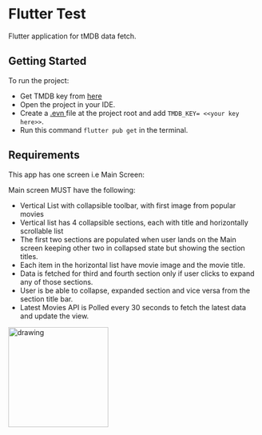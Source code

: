 # Flutter Test

Flutter application for tMDB data fetch.

## Getting Started

To run the project:

- Get TMDB key from [here](https://developers.themoviedb.org/3/getting-started/introduction)
- Open the project in your IDE.
- Create a [.evn ](https://pub.dev/packages/flutter_dotenv) file at the project root and add `TMDB_KEY= <<your key here>>`. 
- Run this command `flutter pub get` in the terminal.


## Requirements
This app has one screen i.e Main Screen:

Main screen MUST have the following:

- Vertical List with collapsible toolbar, with first image from popular movies
- Vertical list has 4 collapsible sections, each with title and horizontally scrollable list
- The first two sections are populated when user lands on the Main screen keeping other two in collapsed state but showing the section titles.
- Each item in the horizontal list have movie image and the movie title.
- Data is fetched for third and fourth section only if user clicks to expand any of those sections.
- User is be able to collapse, expanded section and vice versa from the section title bar.
- Latest Movies API is Polled every 30 seconds to fetch the latest data and update the view.

<img src="https://user-images.githubusercontent.com/80252481/161983927-1d40faa3-afea-46c5-bd02-054928a57537.png" alt="drawing" width="200"/>








